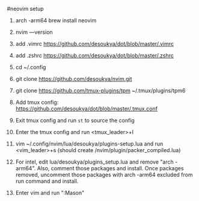 #neovim setup

1. arch -arm64 brew install neovim

2. nvim —version

3. add .vimrc https://github.com/desoukya/dot/blob/master/.vimrc

4. add .zshrc https://github.com/desoukya/dot/blob/master/.zshrc

5. cd ~/.config

6. git clone https://github.com/desoukya/nvim.git

7. git clone https://github.com/tmux-plugins/tpm ~/.tmux/plugins/tpm6

8. Add tmux config: https://github.com/desoukya/dot/blob/master/.tmux.conf

9. Exit tmux config and run `st` to source the config
   
10. Enter the tmux config and run <tmux_leader>+I

11. vim ~/.config/nvim/lua/desoukya/plugins-setup.lua and run <vim_leader>+s (should create /nvim/plugin/packer_compiled.lua)

12. For intel, edit lua/desoukya/plugins_setup.lua and remove "arch -arm64". Also, comment those packages and install. Once packages removed, uncomment those packages with arch -arm64 excluded from run command and install.

13. Enter vim and run ":Mason"
